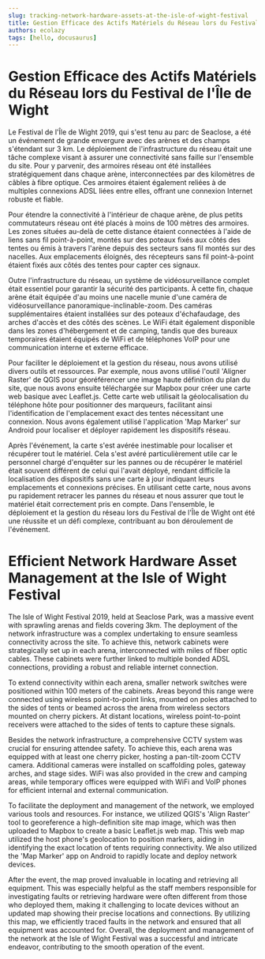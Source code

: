```yaml
---
slug: tracking-network-hardware-assets-at-the-isle-of-wight-festival
title: Gestion Efficace des Actifs Matériels du Réseau lors du Festival de l'Île de Wight
authors: ecolazy
tags: [hello, docusaurus]
---
```


# Gestion Efficace des Actifs Matériels du Réseau lors du Festival de l'Île de Wight

Le Festival de l'Île de Wight 2019, qui s'est tenu au parc de Seaclose, a été un événement de grande envergure avec des arènes et des champs s'étendant sur 3 km. Le déploiement de l'infrastructure du réseau était une tâche complexe visant à assurer une connectivité sans faille sur l'ensemble du site. Pour y parvenir, des armoires réseau ont été installées stratégiquement dans chaque arène, interconnectées par des kilomètres de câbles à fibre optique. Ces armoires étaient également reliées à de multiples connexions ADSL liées entre elles, offrant une connexion Internet robuste et fiable.

Pour étendre la connectivité à l'intérieur de chaque arène, de plus petits commutateurs réseau ont été placés à moins de 100 mètres des armoires. Les zones situées au-delà de cette distance étaient connectées à l'aide de liens sans fil point-à-point, montés sur des poteaux fixés aux côtés des tentes ou émis à travers l'arène depuis des secteurs sans fil montés sur des nacelles. Aux emplacements éloignés, des récepteurs sans fil point-à-point étaient fixés aux côtés des tentes pour capter ces signaux.

Outre l'infrastructure du réseau, un système de vidéosurveillance complet était essentiel pour garantir la sécurité des participants. À cette fin, chaque arène était équipée d'au moins une nacelle munie d'une caméra de vidéosurveillance panoramique-inclinable-zoom. Des caméras supplémentaires étaient installées sur des poteaux d'échafaudage, des arches d'accès et des côtés des scènes. Le WiFi était également disponible dans les zones d'hébergement et de camping, tandis que des bureaux temporaires étaient équipés de WiFi et de téléphones VoIP pour une communication interne et externe efficace.

Pour faciliter le déploiement et la gestion du réseau, nous avons utilisé divers outils et ressources. Par exemple, nous avons utilisé l'outil 'Aligner Raster' de QGIS pour géoréférencer une image haute définition du plan du site, que nous avons ensuite téléchargée sur Mapbox pour créer une carte web basique avec Leaflet.js. Cette carte web utilisait la géolocalisation du téléphone hôte pour positionner des marqueurs, facilitant ainsi l'identification de l'emplacement exact des tentes nécessitant une connexion. Nous avons également utilisé l'application 'Map Marker' sur Android pour localiser et déployer rapidement les dispositifs réseau.

Après l'événement, la carte s'est avérée inestimable pour localiser et récupérer tout le matériel. Cela s'est avéré particulièrement utile car le personnel chargé d'enquêter sur les pannes ou de récupérer le matériel était souvent différent de celui qui l'avait déployé, rendant difficile la localisation des dispositifs sans une carte à jour indiquant leurs emplacements et connexions précises. En utilisant cette carte, nous avons pu rapidement retracer les pannes du réseau et nous assurer que tout le matériel était correctement pris en compte. Dans l'ensemble, le déploiement et la gestion du réseau lors du Festival de l'Île de Wight ont été une réussite et un défi complexe, contribuant au bon déroulement de l'événement.






# Efficient Network Hardware Asset Management at the Isle of Wight Festival

The Isle of Wight Festival 2019, held at Seaclose Park, was a massive event with sprawling arenas and fields covering 3km. The deployment of the network infrastructure was a complex undertaking to ensure seamless connectivity across the site. To achieve this, network cabinets were strategically set up in each arena, interconnected with miles of fiber optic cables. These cabinets were further linked to multiple bonded ADSL connections, providing a robust and reliable internet connection.

To extend connectivity within each arena, smaller network switches were positioned within 100 meters of the cabinets. Areas beyond this range were connected using wireless point-to-point links, mounted on poles attached to the sides of tents or beamed across the arena from wireless sectors mounted on cherry pickers. At distant locations, wireless point-to-point receivers were attached to the sides of tents to capture these signals.

Besides the network infrastructure, a comprehensive CCTV system was crucial for ensuring attendee safety. To achieve this, each arena was equipped with at least one cherry picker, hosting a pan-tilt-zoom CCTV camera. Additional cameras were installed on scaffolding poles, gateway arches, and stage sides. WiFi was also provided in the crew and camping areas, while temporary offices were equipped with WiFi and VoIP phones for efficient internal and external communication.

To facilitate the deployment and management of the network, we employed various tools and resources. For instance, we utilized QGIS's 'Align Raster' tool to georeference a high-definition site map image, which was then uploaded to Mapbox to create a basic Leaflet.js web map. This web map utilized the host phone's geolocation to position markers, aiding in identifying the exact location of tents requiring connectivity. We also utilized the 'Map Marker' app on Android to rapidly locate and deploy network devices.

After the event, the map proved invaluable in locating and retrieving all equipment. This was especially helpful as the staff members responsible for investigating faults or retrieving hardware were often different from those who deployed them, making it challenging to locate devices without an updated map showing their precise locations and connections. By utilizing this map, we efficiently traced faults in the network and ensured that all equipment was accounted for. Overall, the deployment and management of the network at the Isle of Wight Festival was a successful and intricate endeavor, contributing to the smooth operation of the event.






